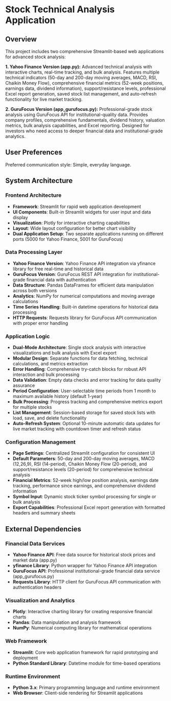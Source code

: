 # Stock Technical Analysis Application

## Overview

This project includes two comprehensive Streamlit-based web applications for advanced stock analysis:

**1. Yahoo Finance Version (app.py):** Advanced technical analysis with interactive charts, real-time tracking, and bulk analysis. Features multiple technical indicators (50-day and 200-day moving averages, MACD, RSI, Chaikin Money Flow), comprehensive financial metrics (52-week positions, earnings data, dividend information), support/resistance levels, professional Excel report generation, saved stock list management, and auto-refresh functionality for live market tracking.

**2. GuruFocus Version (app_gurufocus.py):** Professional-grade stock analysis using GuruFocus API for institutional-quality data. Provides company profiles, comprehensive fundamentals, dividend history, valuation metrics, bulk analysis capabilities, and Excel reporting. Designed for investors who need access to deeper financial data and institutional-grade analytics.

## User Preferences

Preferred communication style: Simple, everyday language.

## System Architecture

### Frontend Architecture
- **Framework**: Streamlit for rapid web application development
- **UI Components**: Built-in Streamlit widgets for user input and data display
- **Visualization**: Plotly for interactive charting capabilities
- **Layout**: Wide layout configuration for better chart visibility
- **Dual Application Setup**: Two separate applications running on different ports (5000 for Yahoo Finance, 5001 for GuruFocus)

### Data Processing Layer
- **Yahoo Finance Version**: Yahoo Finance API integration via yfinance library for free real-time and historical data
- **GuruFocus Version**: GuruFocus REST API integration for institutional-grade financial data with authentication
- **Data Structure**: Pandas DataFrames for efficient data manipulation across both versions
- **Analytics**: NumPy for numerical computations and moving average calculations
- **Time Series Handling**: Built-in datetime operations for historical data processing
- **HTTP Requests**: Requests library for GuruFocus API communication with proper error handling

### Application Logic
- **Dual-Mode Architecture**: Single stock analysis with interactive visualizations and bulk analysis with Excel export
- **Modular Design**: Separate functions for data fetching, technical calculations, and metrics extraction
- **Error Handling**: Comprehensive try-catch blocks for robust API interaction and bulk processing
- **Data Validation**: Empty data checks and error tracking for data quality assurance
- **Period Configuration**: User-selectable time periods from 1 month to maximum available history (default 1-year)
- **Bulk Processing**: Progress tracking and comprehensive metrics export for multiple stocks
- **List Management**: Session-based storage for saved stock lists with load, save, and delete functionality
- **Auto-Refresh System**: Optional 10-minute automatic data updates for live market tracking with countdown timer and refresh status

### Configuration Management
- **Page Settings**: Centralized Streamlit configuration for consistent UI
- **Default Parameters**: 50-day and 200-day moving averages, MACD (12,26,9), RSI (14-period), Chaikin Money Flow (20-period), and support/resistance levels (20-period) for comprehensive technical analysis
- **Financial Metrics**: 52-week high/low position analysis, earnings date tracking, performance since earnings, and comprehensive dividend information
- **Symbol Input**: Dynamic stock ticker symbol processing for single or bulk analysis
- **Export Capabilities**: Professional Excel report generation with formatted headers and summary sheets

## External Dependencies

### Financial Data Services
- **Yahoo Finance API**: Free data source for historical stock prices and market data (app.py)
- **yfinance Library**: Python wrapper for Yahoo Finance API integration
- **GuruFocus API**: Professional institutional-grade financial data service (app_gurufocus.py)
- **Requests Library**: HTTP client for GuruFocus API communication with authentication headers

### Visualization and Analytics
- **Plotly**: Interactive charting library for creating responsive financial charts
- **Pandas**: Data manipulation and analysis framework
- **NumPy**: Numerical computing library for mathematical operations

### Web Framework
- **Streamlit**: Core web application framework for rapid prototyping and deployment
- **Python Standard Library**: Datetime module for time-based operations

### Runtime Environment
- **Python 3.x**: Primary programming language and runtime environment
- **Web Browser**: Client-side rendering for Streamlit applications